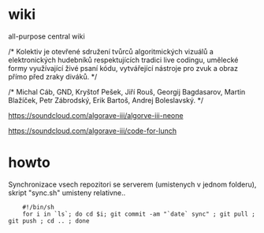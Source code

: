 wiki
====
all-purpose central wiki

/* Kolektiv je otevřené sdružení tvůrců algoritmických vizuálů a elektronických hudebníků respektujících tradici live codingu, umělecké formy využívající živé psaní kódu, vytvářející nástroje pro zvuk a obraz přímo před zraky diváků. */

/* Michal Cáb, GND, Kryštof Pešek, Jiří Rouš, Georgij Bagdasarov, Martin Blažíček, Petr Zábrodský, Erik Bartoš, Andrej Boleslavský. */


https://soundcloud.com/algorave-iii/algorve-iii-neone

https://soundcloud.com/algorave-iii/code-for-lunch



howto
======

Synchronizace vsech repozitori se serverem (umistenych v jednom folderu),
skript "sync.sh" umisteny relativne.. 


```
    #!/bin/sh
    for i in `ls`; do cd $i; git commit -am "`date` sync" ; git pull ; git push ; cd .. ; done
```
